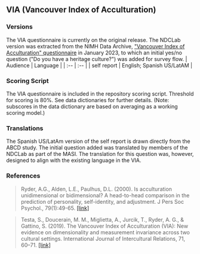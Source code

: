 ## VIA (Vancouver Index of Acculturation)

### Versions
The VIA questionnaire is currently on the original release. The NDCLab version was extracted from the NIMH Data Archive, ["Vancouver Index of Acculturation" questionnaire](https://nda.nih.gov/data_structure.html?short_name=abcd_via01) in January 2023, to which an initial yes/no question ("Do you have a heritage culture?") was added for survey flow.
| Audience | Language |
| :--  | :--  |
| self report | English; Spanish US/LatAM |


### Scoring Script
The VIA questionnaire is included in the repository scoring script. Threshold for scoring is 80%. See data dictionaries for further details. (Note: subscores in the data dictionary are based on averaging as a working scoring model.)


### Translations
The Spanish US/LatAm version of the self report is drawn directly from the ABCD study.  The initial question added was translated by members of the NDCLab as part of the MASI.  The translation for this question was, however, designed to align with the existing language in the VIA.


### References
> Ryder, A.G., Alden, L.E., Paulhus, D.L. (2000). Is acculturation unidimensional or bidimensional? A head-to-head comparison in the prediction of personality, self-identity, and adjustment. J Pers Soc Psychol., 79(1):49-65. [[link]](https://pubmed.ncbi.nlm.nih.gov/10909877/)

> Testa, S., Doucerain, M. M., Miglietta, A., Jurcik, T., Ryder, A. G., & Gattino, S. (2019). The Vancouver Index of Acculturation (VIA): New evidence on dimensionality and measurement invariance across two cultural settings. International Journal of Intercultural Relations, 71, 60–71. [[link]](https://psycnet.apa.org/record/2019-34218-007)